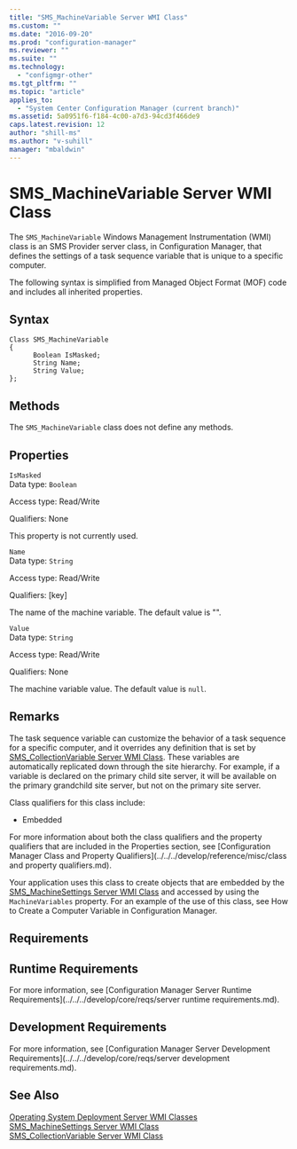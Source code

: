 ```yaml
---
title: "SMS_MachineVariable Server WMI Class"
ms.custom: ""
ms.date: "2016-09-20"
ms.prod: "configuration-manager"
ms.reviewer: ""
ms.suite: ""
ms.technology: 
  - "configmgr-other"
ms.tgt_pltfrm: ""
ms.topic: "article"
applies_to: 
  - "System Center Configuration Manager (current branch)"
ms.assetid: 5a0951f6-f184-4c00-a7d3-94cd3f466de9
caps.latest.revision: 12
author: "shill-ms"
ms.author: "v-suhill"
manager: "mbaldwin"
---
```

# SMS_MachineVariable Server WMI Class
The `SMS_MachineVariable` Windows Management Instrumentation (WMI) class is an SMS Provider server class, in Configuration Manager, that defines the settings of a task sequence variable that is unique to a specific computer.  
  
 The following syntax is simplified from Managed Object Format (MOF) code and includes all inherited properties.  
  
## Syntax  
  
```  
Class SMS_MachineVariable  
{  
      Boolean IsMasked;  
      String Name;  
      String Value;  
};  
```  
  
## Methods  
 The `SMS_MachineVariable` class does not define any methods.  
  
## Properties  
 `IsMasked`  
 Data type: `Boolean`  
  
 Access type: Read/Write  
  
 Qualifiers: None  
  
 This property is not currently used.  
  
 `Name`  
 Data type: `String`  
  
 Access type: Read/Write  
  
 Qualifiers: [key]  
  
 The name of the machine variable. The default value is "".  
  
 `Value`  
 Data type: `String`  
  
 Access type: Read/Write  
  
 Qualifiers: None  
  
 The machine variable value. The default value is `null`.  
  
## Remarks  
 The task sequence variable can customize the behavior of a task sequence for a specific computer, and it overrides any definition that is set by [SMS_CollectionVariable Server WMI Class](../../../develop/reference/osd/sms_collectionvariable-server-wmi-class.md). These variables are automatically replicated down through the site hierarchy. For example, if a variable is declared on the primary child site server, it will be available on the primary grandchild site server, but not on the primary site server.  
  
 Class qualifiers for this class include:  
  
-   Embedded  
  
 For more information about both the class qualifiers and the property qualifiers that are included in the Properties section, see [Configuration Manager Class and Property Qualifiers](../../../develop/reference/misc/class and property qualifiers.md).  
  
 Your application uses this class to create objects that are embedded by the [SMS_MachineSettings Server WMI Class](../../../develop/reference/osd/sms_machinesettings-server-wmi-class.md) and accessed by using the `MachineVariables` property. For an example of the use of this class, see How to Create a Computer Variable in Configuration Manager.  
  
## Requirements  
  
## Runtime Requirements  
 For more information, see [Configuration Manager Server Runtime Requirements](../../../develop/core/reqs/server runtime requirements.md).  
  
## Development Requirements  
 For more information, see [Configuration Manager Server Development Requirements](../../../develop/core/reqs/server development requirements.md).  
  
## See Also  
 [Operating System Deployment Server WMI Classes](../../../develop/reference/osd/operating-system-deployment-server-wmi-classes.md)   
 [SMS_MachineSettings Server WMI Class](../../../develop/reference/osd/sms_machinesettings-server-wmi-class.md)   
 [SMS_CollectionVariable Server WMI Class](../../../develop/reference/osd/sms_collectionvariable-server-wmi-class.md)